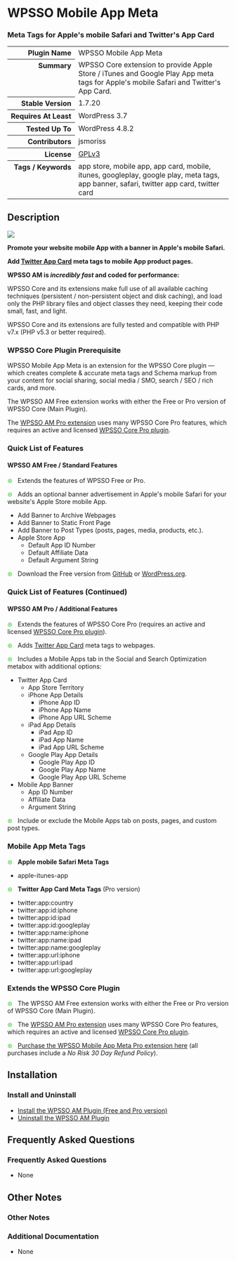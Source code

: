 <h1>WPSSO Mobile App Meta</h1><h3>Meta Tags for Apple&#039;s mobile Safari and Twitter&#039;s App Card</h3>

<table>
<tr><th align="right" valign="top" nowrap>Plugin Name</th><td>WPSSO Mobile App Meta</td></tr>
<tr><th align="right" valign="top" nowrap>Summary</th><td>WPSSO Core extension to provide Apple Store / iTunes and Google Play App meta tags for Apple&#039;s mobile Safari and Twitter&#039;s App Card.</td></tr>
<tr><th align="right" valign="top" nowrap>Stable Version</th><td>1.7.20</td></tr>
<tr><th align="right" valign="top" nowrap>Requires At Least</th><td>WordPress 3.7</td></tr>
<tr><th align="right" valign="top" nowrap>Tested Up To</th><td>WordPress 4.8.2</td></tr>
<tr><th align="right" valign="top" nowrap>Contributors</th><td>jsmoriss</td></tr>
<tr><th align="right" valign="top" nowrap>License</th><td><a href="https://www.gnu.org/licenses/gpl.txt">GPLv3</a></td></tr>
<tr><th align="right" valign="top" nowrap>Tags / Keywords</th><td>app store, mobile app, app card, mobile, itunes, googleplay, google play, meta tags, app banner, safari, twitter app card, twitter card</td></tr>
</table>

<h2>Description</h2>

<p><img class="readme-icon" src="https://surniaulula.github.io/wpsso-am/assets/icon-256x256.png"></p>

<p><strong>Promote your website mobile App with a banner in Apple's mobile Safari.</strong></p>

<p><strong>Add <a href="https://dev.twitter.com/cards/types/app">Twitter App Card</a> meta tags to mobile App product pages.</strong></p>

<p><strong>WPSSO AM is <em>incredibly fast</em> and coded for performance:</strong></p>

<p>WPSSO Core and its extensions make full use of all available caching techniques (persistent / non-persistent object and disk caching), and load only the PHP library files and object classes they need, keeping their code small, fast, and light.</p>

<p>WPSSO Core and its extensions are fully tested and compatible with PHP v7.x (PHP v5.3 or better required).</p>

<h3>WPSSO Core Plugin Prerequisite</h3>

<p>WPSSO Mobile App Meta is an extension for the WPSSO Core plugin &mdash; which creates complete &amp; accurate meta tags and Schema markup from your content for social sharing, social media / SMO, search / SEO / rich cards, and more.</p>

<p>The WPSSO AM Free extension works with either the Free or Pro version of WPSSO Core (Main Plugin).</p>

<p>The <a href="https://wpsso.com/extend/plugins/wpsso-am/?utm_source=wpssoam-readme-prereq">WPSSO AM Pro extension</a> uses many WPSSO Core Pro features, which requires an active and licensed <a href="https://wpsso.com/?utm_source=wpssoam-readme-prereq">WPSSO Core Pro plugin</a>.</p>

<h3>Quick List of Features</h3>

<h4>WPSSO AM Free / Standard Features</h4>

<p><span style="color:#33cc33">&#x0229b;</span> &nbsp; Extends the features of WPSSO Free or Pro.</p>

<p><span style="color:#33cc33">&#x0229b;</span> &nbsp; Adds an optional banner advertisement in Apple's mobile Safari for your website's Apple Store mobile App.</p>

<ul>
<li>Add Banner to Archive Webpages</li>
<li>Add Banner to Static Front Page</li>
<li>Add Banner to Post Types (posts, pages, media, products, etc.).</li>
<li>Apple Store App

<ul>
<li>Default App ID Number</li>
<li>Default Affiliate Data</li>
<li>Default Argument String</li>
</ul></li>
</ul>

<p><span style="color:#33cc33">&#x0229b;</span> &nbsp; Download the Free version from <a href="https://surniaulula.github.io/wpsso-am/">GitHub</a> or <a href="https://wordpress.org/plugins/wpsso-am/">WordPress.org</a>.</p>

<h3>Quick List of Features (Continued)</h3>

<h4>WPSSO AM Pro / Additional Features</h4>

<p><span style="color:#33cc33">&#x0229b;</span> &nbsp; Extends the features of WPSSO Core Pro (requires an active and licensed <a href="https://wpsso.com/">WPSSO Core Pro plugin</a>).</p>

<p><span style="color:#33cc33">&#x0229b;</span> &nbsp; Adds <a href="https://dev.twitter.com/cards/types/app">Twitter App Card</a> meta tags to webpages.</p>

<p><span style="color:#33cc33">&#x0229b;</span> &nbsp; Includes a Mobile Apps tab in the Social and Search Optimization metabox with additional options:</p>

<ul>
<li>Twitter App Card

<ul>
<li>App Store Territory</li>
<li>iPhone App Details

<ul>
<li>iPhone App ID</li>
<li>iPhone App Name</li>
<li>iPhone App URL Scheme</li>
</ul></li>
<li>iPad App Details

<ul>
<li>iPad App ID</li>
<li>iPad App Name</li>
<li>iPad App URL Scheme</li>
</ul></li>
<li>Google Play App Details

<ul>
<li>Google Play App ID</li>
<li>Google Play App Name</li>
<li>Google Play App URL Scheme</li>
</ul></li>
</ul></li>
<li>Mobile App Banner

<ul>
<li>App ID Number</li>
<li>Affiliate Data</li>
<li>Argument String</li>
</ul></li>
</ul>

<p><span style="color:#33cc33">&#x0229b;</span> &nbsp; Include or exclude the Mobile Apps tab on posts, pages, and custom post types.</p>

<h3>Mobile App Meta Tags</h3>

<p><span style="color:#33cc33">&#x0229b;</span> &nbsp; <strong>Apple mobile Safari Meta Tags</strong></p>

<ul>
<li>apple-itunes-app</li>
</ul>

<p><span style="color:#33cc33">&#x0229b;</span> &nbsp; <strong>Twitter App Card Meta Tags</strong> (Pro version)</p>

<ul>
<li>twitter:app:country</li>
<li>twitter:app:id:iphone</li>
<li>twitter:app:id:ipad</li>
<li>twitter:app:id:googleplay</li>
<li>twitter:app:name:iphone</li>
<li>twitter:app:name:ipad</li>
<li>twitter:app:name:googleplay</li>
<li>twitter:app:url:iphone</li>
<li>twitter:app:url:ipad</li>
<li>twitter:app:url:googleplay</li>
</ul>

<h3>Extends the WPSSO Core Plugin</h3>

<p><span style="color:#33cc33">&#x0229b;</span> &nbsp; The WPSSO AM Free extension works with either the Free or Pro version of WPSSO Core (Main Plugin).</p>

<p><span style="color:#33cc33">&#x0229b;</span> &nbsp; The <a href="https://wpsso.com/extend/plugins/wpsso-am/?utm_source=wpssoam-readme-extends">WPSSO AM Pro extension</a> uses many WPSSO Core Pro features, which requires an active and licensed <a href="https://wpsso.com/?utm_source=wpssoam-readme-extends">WPSSO Core Pro plugin</a>.</p>

<p><span style="color:#33cc33">&#x0229b;</span> &nbsp; <a href="https://wpsso.com/extend/plugins/wpsso-am/?utm_source=wpssoam-readme-purchase">Purchase the WPSSO Mobile App Meta Pro extension here</a> (all purchases include a <em>No Risk 30 Day Refund Policy</em>).</p>


<h2>Installation</h2>

<h3>Install and Uninstall</h3>

<ul>
<li><a href="https://wpsso.com/docs/plugins/wpsso-am/installation/install-the-plugin/">Install the WPSSO AM Plugin (Free and Pro version)</a></li>
<li><a href="https://wpsso.com/docs/plugins/wpsso-am/installation/uninstall-the-plugin/">Uninstall the WPSSO AM Plugin</a></li>
</ul>


<h2>Frequently Asked Questions</h2>

<h3>Frequently Asked Questions</h3>

<ul>
<li>None</li>
</ul>


<h2>Other Notes</h2>

<h3>Other Notes</h3>
<h3>Additional Documentation</h3>

<ul>
<li>None</li>
</ul>

